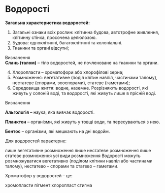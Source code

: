 # Водорості

**Загальна характеристика водоростей:**
<ol>
<li><span class="p1">Загальні ознаки всіх рослин:</span> клітинна будова, автотрофне живлення, клітинну стінка, просочена целюлозою.</li>
<li><span class="p1">Будова:</span> одноклітинні, багатоклітинні та колоніальні.</li>
<li>Тканини та органі відсутні;</li>
</ol>

<div class="eoz-wrap">
<span class="eoz">Визначення</span>
<div class="eoz-text">
<b>Слань (талом)</b> – тіло водоростей, не почленоване на тканини та органи.
</div>
</div>

<ol start="4">
<li>Хлоропласти – хроматофори або хлорофілові зерна;</li>

<li><span class="p1">Розмноження:</span> вегетативне (поділ клітин навпіл, частинами талому), нестатеве (спорами, зооспорами), статеве (гаметами);</li>

<li><span class="p1">Середовища життя:</span> водне, наземне. Розрізняють водорості, які живуть у солоній воді, та водорості, які живуть лише в прісній воді.</li>
</ol>

<div class="eoz-wrap">
<span class="eoz">Визначення</span>
<div class="eoz-text">
<p><b>Альгологiя</b> – наука, яка вивчає водоростi.</p>
<p><b>Планктон</b> – органiзми, якi живуть у товщi води, та пересуваються з нею.</p>
<b>Бентос</b> – органiзми, якi мешкають на днi водойм.
</div>
</div>


<quiz>
<question>
<p>Для водоростей характерне:</p>
<answer>лише вегетативне розмноження</answer>
<answer>лише нестатеве розмноження</answer>
<answer>лише статеве розмноження</answer>
<answer correct>усі види розмноження</answer>
<explanation>Водорості можуть розмножуватися вегетативно (поділом клітини навпіл або частинами талому), нестатево – спорами та статево – гаметами.</explanation>
</question>
<question>
<p>Хроматофор у водоростей – це:</p>
<answer>хромопласти</answer>
<answer>пігмент</answer>
<answer correct>хлоропласт</answer>
<answer>стигма</answer>
</question>
</quiz>